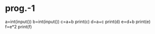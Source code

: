 # prog.-1
a=int(input())
b=int(input())
c=a+b
print(c)
d=a+c
print(d)
e=d+b
print(e)
f=e*2
print(f)
